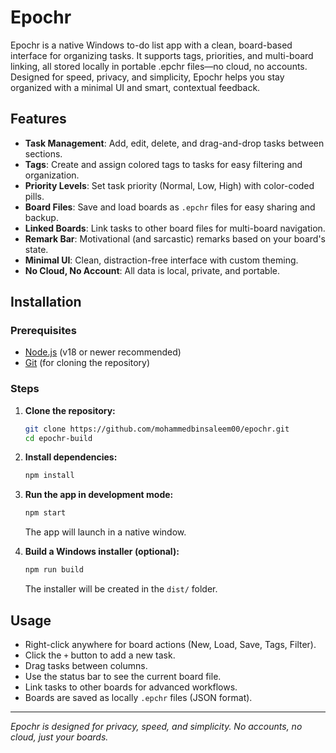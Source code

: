 # Epochr

Epochr is a native Windows to-do list app with a clean, board-based interface for organizing tasks. It supports tags, priorities, and multi-board linking, all stored locally in portable .epchr files—no cloud, no accounts. Designed for speed, privacy, and simplicity, Epochr helps you stay organized with a minimal UI and smart, contextual feedback.

## Features
- **Task Management**: Add, edit, delete, and drag-and-drop tasks between sections.
- **Tags**: Create and assign colored tags to tasks for easy filtering and organization.
- **Priority Levels**: Set task priority (Normal, Low, High) with color-coded pills.
- **Board Files**: Save and load boards as `.epchr` files for easy sharing and backup.
- **Linked Boards**: Link tasks to other board files for multi-board navigation.
- **Remark Bar**: Motivational (and sarcastic) remarks based on your board's state.
- **Minimal UI**: Clean, distraction-free interface with custom theming.
- **No Cloud, No Account**: All data is local, private, and portable.

## Installation

### Prerequisites
- [Node.js](https://nodejs.org/) (v18 or newer recommended)
- [Git](https://git-scm.com/) (for cloning the repository)

### Steps
1. **Clone the repository:**
   ```sh
   git clone https://github.com/mohammedbinsaleem00/epochr.git
   cd epochr-build
   ```
2. **Install dependencies:**
   ```sh
   npm install
   ```
3. **Run the app in development mode:**
   ```sh
   npm start
   ```
   The app will launch in a native window.

4. **Build a Windows installer (optional):**
   ```sh
   npm run build
   ```
   The installer will be created in the `dist/` folder.

## Usage
- Right-click anywhere for board actions (New, Load, Save, Tags, Filter).
- Click the `+` button to add a new task.
- Drag tasks between columns.
- Use the status bar to see the current board file.
- Link tasks to other boards for advanced workflows.
- Boards are saved as locally `.epchr` files (JSON format).


---

*Epochr is designed for privacy, speed, and simplicity. No accounts, no cloud, just your boards.*
